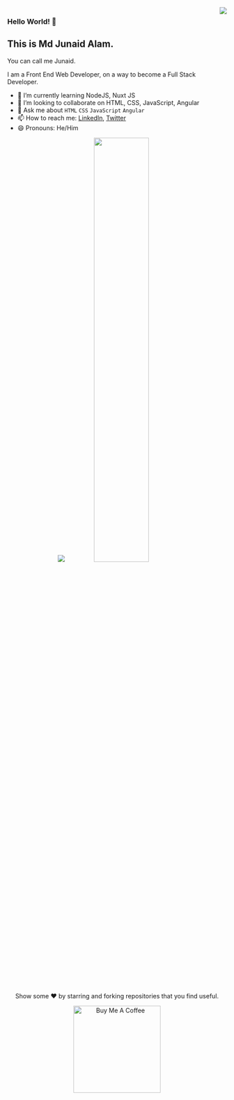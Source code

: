 
<img align="right" src="https://komarev.com/ghpvc/?username=metajunaid" />

### Hello World!  👋
## This is Md Junaid Alam.
You can call me Junaid.

I am a Front End Web Developer, on a way to become a Full Stack Developer.


- 🌱 I’m currently learning NodeJS, Nuxt JS
- 👯 I’m looking to collaborate on HTML, CSS, JavaScript, Angular
- 💬 Ask me about `HTML` `CSS` `JavaScript` `Angular`
- 📫 How to reach me: [LinkedIn](https://www.linkedin.com/in/metajunaid/),  [Twitter](https://www.twitter.com/metajunaid/) 
- 😄 Pronouns: He/Him




<p align="center">
  <img  src="https://github-readme-stats.vercel.app/api?username=metajunaid&show_icons=true&theme=nightowl&bg_color=00000000&hide_border=true&text_color=2196f3&title_color=e91e63" />
  <img style="width:50%;" src="http://github-readme-streak-stats.herokuapp.com?user=metajunaid&theme=radical&hide_border=true&background=DDDDDD00"/>
</p>

<p align="center">
  Show some ❤️ by starring and forking repositories that you find useful.
</p>

<p align="center">
  <a href="https://www.buymeacoffee.com/metajunaid" target="_blank"><img src="https://cdn.buymeacoffee.com/buttons/v2/default-yellow.png" alt="Buy Me A Coffee"   width="200"></a>
</p>









